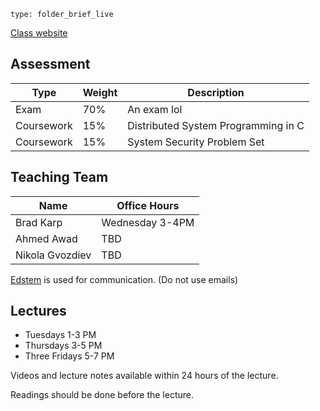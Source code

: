 
```ccard
type: folder_brief_live
```
 
[Class website](http://www0.cs.ucl.ac.uk/staff/B.Karp/0133/f2023/index.html)

## Assessment

| Type       | Weight | Description                         |
| ---------- | ------ | ----------------------------------- |
| Exam       | 70%    | An exam lol                         |
| Coursework | 15%    | Distributed System Programming in C |
| Coursework | 15%    | System Security Problem Set                                    |

## Teaching Team

| Name            | Office Hours    |
| --------------- | --------------- |
| Brad Karp       | Wednesday 3-4PM |
| Ahmed Awad      | TBD             |
| Nikola Gvozdiev | TBD             |

[Edstem](https://edstem.org/us/courses/48623/discussion/) is used for communication. (Do not use emails)

## Lectures

* Tuesdays 1-3 PM
* Thursdays 3-5 PM
* Three Fridays 5-7 PM

Videos and lecture notes available within 24 hours of the lecture. 

Readings should be done before the lecture.

